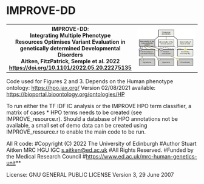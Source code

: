 # IMPROVE-DD
<table style="width:100%">
  <tr> <th style="width:30%">IMPROVE-DD:<br>
     Integrating Multiple Phenotype <br>Resources Optimises Variant Evaluation in genetically determined Developmental Disorders<br>
    Aitken, FitzPatrick, Semple et al. 2022 <br> <a href="https://doi.org/10.1101/2022.05.20.22275135">https://doi.org/10.1101/2022.05.20.22275135<a></th>
    <th style="width:70%"> 
  <img src="https://github.com/Stuart-Aitken/IMPROVE-DD/blob/main/improve.png" width="300" alt="IMPROVE-DD">
     </th>
  </tr>
  </table>

Code used for Figures 2 and 3. Depends on the Human phenotype ontology: https://hpo.jax.org/
Version 02/08/2021 available: https://bioportal.bioontology.org/ontologies/HP


To run either the TF IDF IC analysis or the IMPROVE HPO term classifier, a matrix of cases * HPO terms needs to be created (see IMPROVE_resource.r). Should a database of HPO annotations not be available, a small set of demo data can be created using IMPROVE_resource.r to enable the main code to be run.


All R code:
#Copyright (C) 2022 The University of Edinburgh 
#Author Stuart Aitken MRC HGU IGC s.aitken@ed.ac.uk
#All Rights Reserved.
#Funded by the Medical Research Council
#https://www.ed.ac.uk/mrc-human-genetics-unit**


License: GNU GENERAL PUBLIC LICENSE Version 3, 29 June 2007
